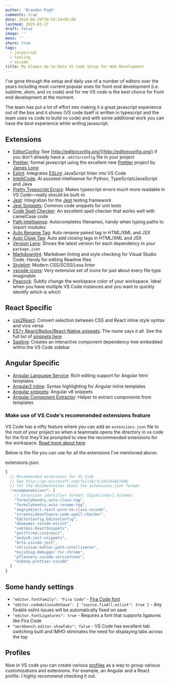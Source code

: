 ```yaml
---
author: 'Brandon Pugh'
comments: true
date: 2019-06-29T10:54:24+02:00
lastmod: 2025-03-17
draft: false
image: ''
menu: ''
share: true
tags:
  - javascript
  - tooling
  - vscode
title: My Always-Up-to-Date VS Code Setup for Web Development
---
```


I've gone through the setup and daily use of a number of editors over the years including most current popular ones for front end development (i.e. sublime, atom, and vs code) and for me VS code is the best choice for front end development at the moment.

The team has put a lot of effort into making it a great javascript experience out of the box and it shows (VS code itself is written in typescript and the team uses vs code to build vs code) and with some additional work you can have _the best_ experience while writing javascript.

## Extensions

- [EditorConfig](https://marketplace.visualstudio.com/items?itemName=EditorConfig.EditorConfig): See [http://editorconfig.org/](http://editorconfig.org/) if you don't already have a `.editorconfig` file in your project
- [Prettier](https://marketplace.visualstudio.com/items?itemName=esbenp.prettier-vscode): format javascript using the excellent new [Prettier](https://github.com/jlongster/prettier) project by [James Long](http://jlongster.com/)
- [Eslint](https://marketplace.visualstudio.com/items?itemName=dbaeumer.vscode-eslint): Integrates [ESLint](https://eslint.org/) JavaScript linter into VS Code
- [IntelliCode](https://marketplace.visualstudio.com/items?itemName=VisualStudioExptTeam.vscodeintellicode): AI assisted intellisense for Python, TypeScript/JavaScript and Java
- [Pretty Typescript Errors](https://marketplace.visualstudio.com/items?itemName=yoavbls.pretty-ts-errors): Makes typescript errors _much_ more readable in VS Code—really should be built-in
- [Jest](https://marketplace.visualstudio.com/items?itemName=Orta.vscode-jest): Integration for the [Jest](https://facebook.github.io/jest/) testing framework
- [Jest Snippets](https://marketplace.visualstudio.com/items?itemName=andys8.jest-snippets): Common code snippets for unit tests
- [Code Spell Checker](https://marketplace.visualstudio.com/items?itemName=streetsidesoftware.code-spell-checker): An excellent spell checker that works well with camelCase code
- [Path Intellisense](https://marketplace.visualstudio.com/items?itemName=christian-kohler.path-intellisense): Autocompletes filenames, handy when typing paths to import modules
- [Auto Rename Tag](https://marketplace.visualstudio.com/items?itemName=formulahendry.auto-rename-tag): Auto rename paired tag in HTML/XML and JSX
- [Auto Close Tag](https://marketplace.visualstudio.com/items?itemName=formulahendry.auto-close-tag): Auto add closing tags in HTML/XML and JSX
- [Version Lens](https://marketplace.visualstudio.com/items?itemName=pflannery.vscode-versionlens): Shows the latest version for each dependency in your `package.json`
- [Markdownlint](https://marketplace.visualstudio.com/items?itemName=DavidAnson.vscode-markdownlint): Markdown linting and style checking for Visual Studio Code. Handy for editing Readme files
- [Stylelint](https://marketplace.visualstudio.com/items?itemName=shinnn.stylelint): Modern CSS/SCSS/Less linter
- [vscode-icons](https://marketplace.visualstudio.com/items?itemName=vscode-icons-team.vscode-icons): Very extensive set of icons for just about every file type imaginable
- [Peacock](https://marketplace.visualstudio.com/items?itemName=johnpapa.vscode-peacock): Subtly change the workspace color of your workspace. Ideal when you have multiple VS Code instances and you want to quickly identify which is which

## React Specific

- [css2React](https://marketplace.visualstudio.com/items?itemName=gottfired.css2react): Convert selection between CSS and React inline style syntax and vice versa
- [ES7+ React/Redux/React-Native snippets](https://marketplace.visualstudio.com/items?itemName=dsznajder.es7-react-js-snippets): The name says it all. See the full list of [snippets here](https://github.com/ults-io/vscode-react-javascript-snippets/blob/master/docs/Snippets.md)
- [Sapling](https://marketplace.visualstudio.com/items?itemName=team-sapling.sapling): Creates an interactive component dependency tree embedded within the VS Code sidebar

## Angular Specific

- [Angular Language Service](https://marketplace.visualstudio.com/items?itemName=Angular.ng-template): Rich editing support for Angular html templates
- [Angular2 inline](https://marketplace.visualstudio.com/items?itemName=natewallace.angular2-inline): Syntax highlighting for Angular inline templates
- [Angular snippets](https://marketplace.visualstudio.com/items?itemName=johnpapa.Angular2&wt.mc_id=angularessentials-github-jopapa): Angular v8 snippets
- [Angular Component Extractor](https://marketplace.visualstudio.com/items?itemName=PKief.angular-component-extractor): Helper to extract components from templates

### Make use of VS Code's recommended extensions feature

VS Code has a nifty feature where you can add an `extensions.json` file to the root of your project so when a teammate opens the directory in vs code for the first they'll be prompted to view the recommended extensions for the workspace. [Read more about here](https://code.visualstudio.com/docs/editor/extension-gallery#_workspace-recommended-extensions)

Below is the file you can use for all the extensions I've mentioned above:

extensions.json:

```javascript
{
  // Recommended extensions for VS Code
  // See http://go.microsoft.com/fwlink/?LinkId=827846
  // for the documentation about the extensions.json format
  "recommendations": [
    // Extension identifier format: ${publisher}.${name}.
    "formulahendry.auto-close-tag",
    "formulahendry.auto-rename-tag",
    "angryobject.react-pure-to-class-vscode",
    "streetsidesoftware.code-spell-checker",
    "EditorConfig.EditorConfig",
    "dbaeumer.vscode-eslint",
    "xabikos.ReactSnippets",
    "gottfired.css2react",
    "andys8.jest-snippets",
    "Orta.vscode-jest",
    "christian-kohler.path-intellisense",
    "msjsdiag.debugger-for-chrome",
    "pflannery.vscode-versionlens",
    "esbenp.prettier-vscode"
  ]
}
```

## Some handy settings

- `"editor.fontFamily": "Fira Code"` - [Fira Code font](https://github.com/tonsky/FiraCode)
- `"editor.codeActionsOnSave": { "source.fixAll.eslint": true }` - Any fixable eslint issues will be automatically fixed on save
- `"editor.fontLigatures": true` - Requires a font that supports ligatures like Fira Code
- `"workbench.editor.showTabs": false` - VS Code has excellent tab switching built and IMHO eliminates the need for displaying tabs across the top

## Profiles

Now in VS code you can create various [profiles](https://code.visualstudio.com/docs/editor/profiles) as a way to group various customizations and extensions. For example, an Angular and a React profile. I highly recommend checking it out.
